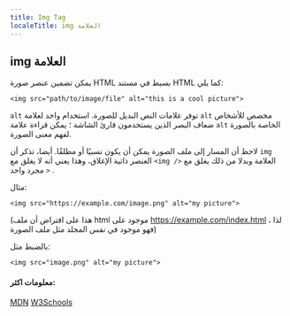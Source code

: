 ```yaml
---
title: Img Tag
localeTitle: img العلامة
---
```

## img العلامة

يمكن تضمين عنصر صورة HTML بسيط في مستند HTML كما يلي:

 `
<img src="path/to/image/file" alt="this is a cool picture"> 
` 

`alt` توفر علامات النص البديل للصورة. استخدام واحد لعلامة `alt` مخصص للأشخاص ضعاف البصر الذين يستخدمون قارئ الشاشة ؛ يمكن قراءة علامة `alt` الخاصة بالصورة لفهم معنى الصورة.

لاحظ أن المسار إلى ملف الصورة يمكن أن يكون نسبيًا أو مطلقًا. أيضا، تذكر أن `img` العنصر ذاتية الإغلاق، وهذا يعني أنه لا يغلق مع `<img />` العلامة وبدلا من ذلك يغلق مع مجرد واحد `>` .

مثال:

 `
<img src="https://example.com/image.png" alt="my picture"> 
` 

(هذا على افتراض أن ملف html موجود على https://example.com/index.html ، لذا فهو موجود في نفس المجلد مثل ملف الصورة)

بالضبط مثل:

 `
<img src="image.png" alt="my picture"> 
` 

#### معلومات اكثر:

[MDN](https://developer.mozilla.org/en-US/docs/Web/HTML/Element/img) [W3Schools](https://www.w3schools.com/TAGs/tag_img.asp)